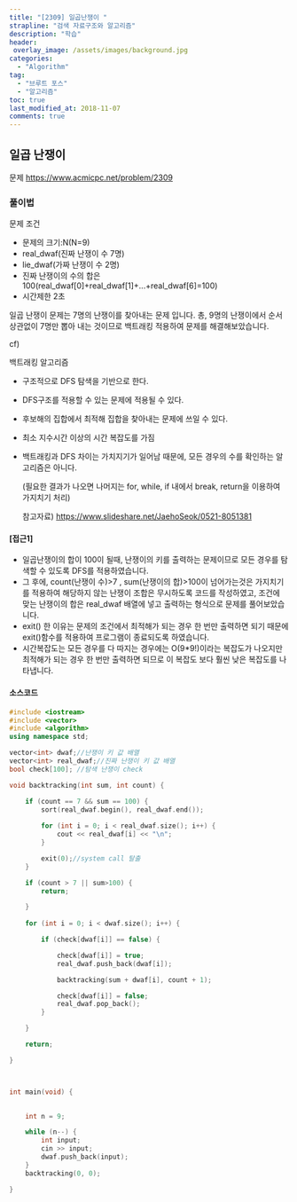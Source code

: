 ```yaml
---
title: "[2309] 일곱난쟁이 "
strapline: "검색 자료구조와 알고리즘"
description: "학습"
header:
 overlay_image: /assets/images/background.jpg
categories:
  - "Algorithm"
tag:
  - "브루트 포스"
  - "알고리즘"
toc: true
last_modified_at: 2018-11-07
comments: true
---
```




## 일곱 난쟁이

문제
https://www.acmicpc.net/problem/2309


### 풀이법

문제 조건

- 문제의 크기:N(N=9)
- real_dwaf(진짜 난쟁이 수 7명)
- lie_dwaf(가짜 난쟁이 수 2명)
- 진짜 난쟁이의 수의 합은 100(real_dwaf[0]+real_dwaf[1]+...+real_dwaf[6]=100)
- 시간제한 2초



일곱 난쟁이 문제는 7명의 난쟁이를 찾아내는 문제 입니다.  총, 9명의 난쟁이에서 순서 상관없이 7명만 뽑아 내는 것이므로 백트래킹 적용하여 문제를 해결해보았습니다.



cf)

백트래킹 알고리즘

- 구조적으로 DFS 탐색을 기반으로 한다.

- DFS구조를 적용할 수 있는 문제에 적용될 수 있다.

- 후보해의 집합에서 최적해 집합을 찾아내는 문제에 쓰일 수 있다.

- 최소 지수시간 이상의 시간 복잡도를 가짐

- 백트래킹과 DFS 차이는 가치지기가 일어남 때문에, 모든 경우의 수를 확인하는 알고리즘은 아니다.

  (필요한 결과가 나오면 나머지는 for, while, if 내에서 break, return을 이용하여 가지치기 처리)



  참고자료) https://www.slideshare.net/JaehoSeok/0521-8051381



#### [접근1]

- 일곱난쟁이의 합이 100이 될때, 난쟁이의 키를 출력하는 문제이므로 모든 경우를 탐색할 수 있도록 DFS를 적용하였습니다. 
- 그 후에, count(난쟁이 수)>7 , sum(난쟁이의 합)>100이 넘어가는것은 가지치기를 적용하여 해당하지 않는 난쟁이 조합은 무시하도록 코드를 작성하였고, 조건에 맞는 난쟁이의 합은 real_dwaf 배열에 넣고 출력하는 형식으로 문제를 풀어보았습니다.
- exit() 한 이유는 문제의 조건에서 최적해가 되는 경우 한 번만 출력하면 되기 때문에 exit()함수를 적용하여 프로그램이 종료되도록 하였습니다.
- 시간복잡도는 모든 경우를 다 따지는 경우에는 O(9*9!)이라는 복잡도가 나오지만 최적해가 되는 경우 한 번만 출력하면 되므로 이 복잡도 보다 훨씬 낮은 복잡도를 나타냅니다.





#### 소스코드

```c++
#include <iostream>
#include <vector>
#include <algorithm>
using namespace std;

vector<int> dwaf;//난쟁이 키 값 배열
vector<int> real_dwaf;//진짜 난쟁이 키 값 배열
bool check[100]; //탐색 난쟁이 check

void backtracking(int sum, int count) {

	if (count == 7 && sum == 100) {
		sort(real_dwaf.begin(), real_dwaf.end());
		
		for (int i = 0; i < real_dwaf.size(); i++) {
			cout << real_dwaf[i] << "\n";
		}

		exit(0);//system call 탈출
	}

	if (count > 7 || sum>100) {
		return;

	}
	
	for (int i = 0; i < dwaf.size(); i++) {

		if (check[dwaf[i]] == false) {

			check[dwaf[i]] = true;
			real_dwaf.push_back(dwaf[i]);

			backtracking(sum + dwaf[i], count + 1);

			check[dwaf[i]] = false;
			real_dwaf.pop_back();
		}

	}

	return;

}



int main(void) {

	
	int n = 9;

	while (n--) {
		int input;
		cin >> input;
		dwaf.push_back(input);
	}
	backtracking(0, 0);

}
```



